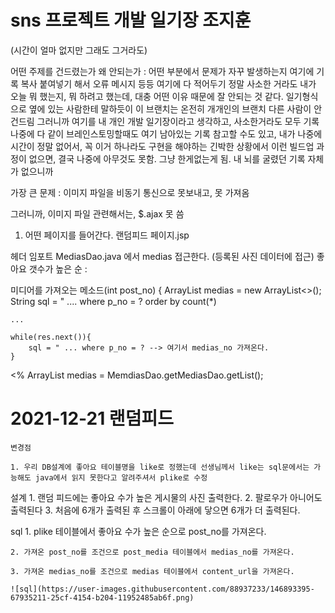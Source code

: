 # sns 프로젝트 개발 일기장 조지훈

(시간이 얼마 없지만 그래도 그거라도)

어떤 주제를 건드렸는가 
왜 안되는가 : 어떤 부분에서 문제가 자꾸 발생하는지 여기에 기록 복사 붙여넣기 해서 오류 메시지 등등 여기에 다 적어두기 
정말 사소한 거라도 
내가 오늘 뭐 했는지, 뭐 하려고 했는데, 대충 어떤 이유 때문에 잘 안되는 것 같다. 
일기형식으로 옆에 있는 사람한테 말하듯이 이 브랜치는 온전히 개개인의 브랜치 다른 사람이 안건드림 그러니까 여기를 내 개인 개발 일기장이라고 생각하고, 사소한거라도 모두 기록 
나중에 다 같이 브레인스토밍할때도 여기 남아있는 기록 참고할 수도 있고, 내가 나중에 시간이 정말 없어서, 꼭 이거 하나라도 구현을 해야하는 긴박한 상황에서 
이런 빌드업 과정이 없으면, 결국 나중에 아무것도 못함. 그냥 한게없는게 됨. 내 뇌를 굴렸던 기록 자체가 없으니까 

가장 큰 문제 : 이미지 파일을 비동기 통신으로 못보내고, 못 가져옴 

그러니까, 이미지 파일 관련해서는, $.ajax 못 씀

1. 어떤 페이지를 들어간다. 랜덤피드 페이지.jsp 

헤더 임포트
MediasDao.java 에서 medias 접근한다. (등록된 사진 데이터에 접근)
좋아요 갯수가 높은 순 : 

미디어를 가져오는 메소드(int post_no) {
ArrayList<Medias> medias = new ArrayList<>();
String sql = " .... where p_no = ? order by count(*)
	
	...
	
	while(res.next()){
		sql = " ... where p_no = ? --> 여기서 medias_no 가져온다. 
	}
<% ArrayList<Medias> medias = MemdiasDao.getMediasDao.getList();

# 2021-12-21 랜덤피드

	변경점
	
	1. 우리 DB설계에 좋아요 테이블명을 like로 정했는데 선생님께서 like는 sql문에서는 가능해도 java에서 읽지 못한다고 알려주셔서 plike로 수정
설계 
	1. 랜덤 피드에는 좋아요 수가 높은 게시물의 사진 출력한다. 
	2. 팔로우가 아니어도 출력된다
	3. 처음에 6개가 출력된 후 스크롤이 아래에 닿으면 6개가 더 출력된다.
	
sql 
	1. plike 테이블에서 좋아요 수가 높은 순으로 post_no를 가져온다.
		
	2. 가져온 post_no를 조건으로 post_media 테이블에서 medias_no를 가져온다.
	
	3. 가져온 medias_no를 조건으로 medias 테이블에서 content_url을 가져온다.
	
	![sql](https://user-images.githubusercontent.com/88937233/146893395-67935211-25cf-4154-b204-11952485ab6f.png)
	
